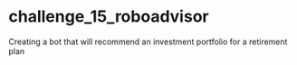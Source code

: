 # challenge_15_roboadvisor
Creating a bot that will recommend an investment portfolio for a retirement plan
